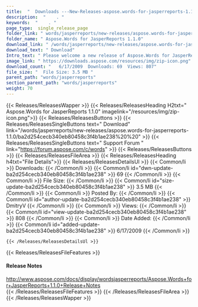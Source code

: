 ```yaml
---
title:  "  Downloads ---New-Releases-aspose.words-for-jasperreports-1.1.0 . " 
description:  "    . " 
keywords:  "    . " 
page_type:  single_release_page
folder_link: " words/jasperreports/new-releases/aspose.words-for-jasperreports-1.1.0/"
folder_name: " Aspose.Words for JasperReports 1.1.0"
download_link: " /words/jasperreports/new-releases/aspose.words-for-jasperreports-1.1.0/ba2d254cecb340eb80458c3f4b1ae238"
download_text: " Download"
Intro_text: " Please welcome a new release of Aspose.Words for JasperReports. In this release,..."
image_link: " https://downloads.aspose.com/resources/img/zip-icon.png"
download_count: "   6/17/2009  Downloads: 69  Views: 807"
file_size: "  File Size: 3.5 MB "
parent_path: "words/jasperreports"
section_parent_path: "words/jasperreports"
weight: 70 
---
```


{{< Releases/ReleasesWapper >}}
  {{< Releases/ReleasesHeading H2txt=" Aspose.Words for JasperReports 1.1.0" imagelink="/resources/img/zip-icon.png">}}
  {{< Releases/ReleasesButtons >}}
    {{< Releases/ReleasesSingleButtons text=" Download" link="/words/jasperreports/new-releases/aspose.words-for-jasperreports-1.1.0/ba2d254cecb340eb80458c3f4b1ae238%20%20" >}}
    {{< Releases/ReleasesSingleButtons text=" Support Forum " link="https://forum.aspose.com/c/words" >}}
  {{< Releases/ReleasesButtons >}}
  {{< Releases/ReleasesFileArea >}}
    {{< Releases/ReleasesHeading h4txt="File Details">}}
    {{< Releases/ReleasesDetailsUl >}}
            {{< Common/li  >}} Downloads: {{< /Common/li >}} 
      {{< Common/li id="dwn-update-ba2d254cecb340eb80458c3f4b1ae238" >}} 69 {{< /Common/li >}} 
      {{< Common/li  >}} File Size: {{< /Common/li >}} 
      {{< Common/li id="size-update-ba2d254cecb340eb80458c3f4b1ae238" >}} 3.5 MB {{< /Common/li >}} 
      {{< Common/li  >}} Posted By: {{< /Common/li >}} 
      {{< Common/li id="author-update-ba2d254cecb340eb80458c3f4b1ae238" >}} DmitryV {{< /Common/li >}} 
      {{< Common/li  >}} Views: {{< /Common/li >}} 
      {{< Common/li id="view-update-ba2d254cecb340eb80458c3f4b1ae238" >}} 808 {{< /Common/li >}} 
      {{< Common/li  >}} Date Added: {{< /Common/li >}} 
      {{< Common/li id="added-update-ba2d254cecb340eb80458c3f4b1ae238" >}} 6/17/2009 {{< /Common/li >}} 

    {{< /Releases/ReleasesDetailsUl >}}

  {{< Releases/ReleasesFileFeatures >}}
      <h4>Release Notes</h4><div><a href="http://www.aspose.com/docs/display/wordsjasperreports/Aspose.Words+for+JasperReports+1.1.0+Release+Notes">http://www.aspose.com/docs/display/wordsjasperreports/Aspose.Words+for+JasperReports+1.1.0+Release+Notes</a></div>
  {{< /Releases/ReleasesFileFeatures >}}
 {{< /Releases/ReleasesFileArea >}}
{{< /Releases/ReleasesWapper >}}


